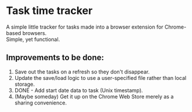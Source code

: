 # Task time tracker 

A simple little tracker for tasks made into a browser extension for Chrome-based browsers. 
<br>
Simple, yet functional.

## Improvements to be done: 
<ol>
<li>Save out the tasks on a refresh so they don't disappear.</li>
<li>Update the save/load logic to use a user-specified file rather than local storage.</li>
<li>DONE - Add start date data to task (Unix timestamp).</li>
<li>(Maybe someday) Get it up on the Chrome Web Store merely as a sharing convenience.</li>
</ol>


